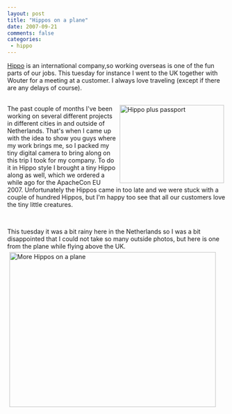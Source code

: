 ```yaml
---
layout: post
title: "Hippos on a plane"
date: 2007-09-21
comments: false
categories:
 - hippo
---
```


<a href="http://www.hippo.nl" target="_blank">Hippo</a> is an international company,so working overseas is one of the fun parts of our jobs. This tuesday for instance I went to the UK together with Wouter for a meeting at a customer. I always love traveling (except if there are any delays of course).

<a href="http://www.flickr.com/photos/reijnj/1416081255/" title="Photo Sharing" target="_blank"><br/><img src="http://farm2.static.flickr.com/1431/1416081255_34a620c76e_m.jpg" alt="Hippo plus passport" align="right" border="0" height="180" hspace="5" vspace="0" width="240" /></a> The past couple of months I've been working on several different projects in different cities in and outside of Netherlands. That's when I came up with the idea to show you guys where my work brings me, so I packed my tiny digital camera to bring along on this trip I took for my company. To do it in Hippo style I brought a tiny Hippo along as well, which we ordered a while ago for the ApacheCon EU 2007. Unfortunately the Hippos came in too late and we were stuck with a couple of hundred Hippos, but I'm happy too see that all our customers love the tiny little creatures.<br/></p><br/><p>This tuesday it was a bit rainy here in the Netherlands so I was a bit disappointed that I could not take so many outside photos, but here is one from the plane while flying above the UK. <a href="http://www.flickr.com/photos/reijnj/1416075123/" title="Photo Sharing"><br/><img style="width: 475px; height: 357px;" src="http://farm2.static.flickr.com/1253/1416075123_da493de197.jpg" alt="More Hippos on a plane" align="middle" border="0" hspace="5" vspace="5" /></a><br/>
